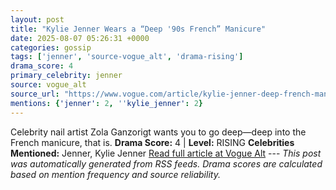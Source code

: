 ```yaml
---
layout: post
title: "Kylie Jenner Wears a “Deep '90s French” Manicure"
date: 2025-08-07 05:26:31 +0000
categories: gossip
tags: ['jenner', 'source-vogue_alt', 'drama-rising']
drama_score: 4
primary_celebrity: jenner
source: vogue_alt
source_url: "https://www.vogue.com/article/kylie-jenner-deep-french-manicure"
mentions: {'jenner': 2, ''kylie_jenner': 2}
---
```


Celebrity nail artist Zola Ganzorigt wants you to go deep—deep into the French manicure, that is. **Drama Score:** 4 | **Level:** RISING **Celebrities Mentioned:** Jenner, Kylie Jenner [Read full article at Vogue Alt](https://www.vogue.com/article/kylie-jenner-deep-french-manicure) --- *This post was automatically generated from RSS feeds. Drama scores are calculated based on mention frequency and source reliability.*